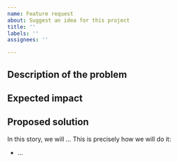 ```yaml
---
name: Feature request
about: Suggest an idea for this project
title: ''
labels: ''
assignees: ''

---
```


## Description of the problem

## Expected impact

## Proposed solution
In this story, we will ...
This is precisely how we will do it:

- ...
